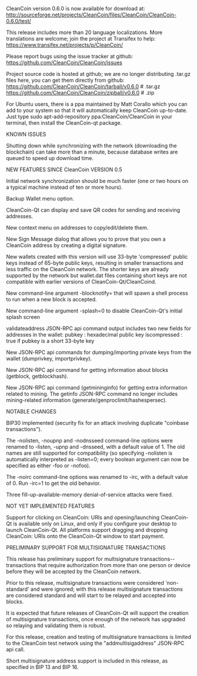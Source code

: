CleanCoin version 0.6.0 is now available for download at:
http://sourceforge.net/projects/CleanCoin/files/CleanCoin/CleanCoin-0.6.0/test/

This release includes more than 20 language localizations.
More translations are welcome; join the
project at Transifex to help:
https://www.transifex.net/projects/p/CleanCoin/

Please report bugs using the issue tracker at github:
https://github.com/CleanCoin/CleanCoin/issues

Project source code is hosted at github; we are no longer
distributing .tar.gz files here, you can get them
directly from github:
https://github.com/CleanCoin/CleanCoin/tarball/v0.6.0  # .tar.gz
https://github.com/CleanCoin/CleanCoin/zipball/v0.6.0  # .zip

For Ubuntu users, there is a ppa maintained by Matt Corallo which
you can add to your system so that it will automatically keep
CleanCoin up-to-date.  Just type
sudo apt-add-repository ppa:CleanCoin/CleanCoin
in your terminal, then install the CleanCoin-qt package.


KNOWN ISSUES

Shutting down while synchronizing with the network
(downloading the blockchain) can take more than a minute,
because database writes are queued to speed up download
time.


NEW FEATURES SINCE CleanCoin VERSION 0.5

Initial network synchronization should be much faster
(one or two hours on a typical machine instead of ten or more
hours).

Backup Wallet menu option.

CleanCoin-Qt can display and save QR codes for sending
and receiving addresses.

New context menu on addresses to copy/edit/delete them.

New Sign Message dialog that allows you to prove that you
own a CleanCoin address by creating a digital
signature.

New wallets created with this version will
use 33-byte 'compressed' public keys instead of
65-byte public keys, resulting in smaller
transactions and less traffic on the CleanCoin
network. The shorter keys are already supported
by the network but wallet.dat files containing
short keys are not compatible with earlier
versions of CleanCoin-Qt/CleanCoind.

New command-line argument -blocknotify=<command>
that will spawn a shell process to run <command> 
when a new block is accepted.

New command-line argument -splash=0 to disable
CleanCoin-Qt's initial splash screen

validateaddress JSON-RPC api command output includes
two new fields for addresses in the wallet:
pubkey : hexadecimal public key
iscompressed : true if pubkey is a short 33-byte key

New JSON-RPC api commands for dumping/importing
private keys from the wallet (dumprivkey, importprivkey).

New JSON-RPC api command for getting information about
blocks (getblock, getblockhash).

New JSON-RPC api command (getmininginfo) for getting
extra information related to mining. The getinfo
JSON-RPC command no longer includes mining-related
information (generate/genproclimit/hashespersec).



NOTABLE CHANGES

BIP30 implemented (security fix for an attack involving
duplicate "coinbase transactions").

The -nolisten, -noupnp and -nodnsseed command-line
options were renamed to -listen, -upnp and -dnsseed,
with a default value of 1. The old names are still
supported for compatibility (so specifying -nolisten
is automatically interpreted as -listen=0; every
boolean argument can now be specified as either
-foo or -nofoo).

The -noirc command-line options was renamed to
-irc, with a default value of 0. Run -irc=1 to
get the old behavior.

Three fill-up-available-memory denial-of-service
attacks were fixed.


NOT YET IMPLEMENTED FEATURES

Support for clicking on CleanCoin: URIs and
opening/launching CleanCoin-Qt is available only on Linux,
and only if you configure your desktop to launch
CleanCoin-Qt. All platforms support dragging and dropping
CleanCoin: URIs onto the CleanCoin-Qt window to start
payment.


PRELIMINARY SUPPORT FOR MULTISIGNATURE TRANSACTIONS

This release has preliminary support for multisignature
transactions-- transactions that require authorization
from more than one person or device before they
will be accepted by the CleanCoin network.

Prior to this release, multisignature transactions
were considered 'non-standard' and were ignored;
with this release multisignature transactions are
considered standard and will start to be relayed
and accepted into blocks.

It is expected that future releases of CleanCoin-Qt
will support the creation of multisignature transactions,
once enough of the network has upgraded so relaying
and validating them is robust.

For this release, creation and testing of multisignature
transactions is limited to the CleanCoin test network using
the "addmultisigaddress" JSON-RPC api call.

Short multisignature address support is included in this
release, as specified in BIP 13 and BIP 16.
